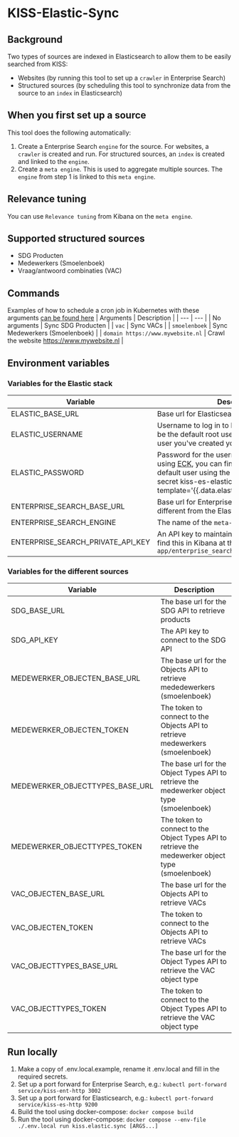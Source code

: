 # KISS-Elastic-Sync

## Background
Two types of sources are indexed in Elasticsearch to allow them to be easily searched from KISS:
- Websites (by running this tool to set up a `crawler` in Enterprise Search)
- Structured sources (by scheduling this tool to synchronize data from the source to an `index` in Elasticsearch)

## When you first set up a source
This tool does the following automatically:
1. Create a Enterprise Search `engine` for the source. For websites, a `crawler` is created and run. For structured sources, an `index` is created and linked to the `engine`.
1. Create a `meta engine`. This is used to aggregate multiple sources. The `engine` from step 1 is linked to this `meta engine`.

## Relevance tuning
You can use `Relevance tuning` from Kibana on the `meta engine`.

## Supported structured sources
- SDG Producten
- Medewerkers (Smoelenboek)
- Vraag/antwoord combinaties (VAC)

## Commands
Examples of how to schedule a cron job in Kubernetes with these arguments [can be found here](deploy)
| Arguments | Description |
| --- | --- |
| No arguments | Sync SDG Producten |
| `vac` | Sync VACs |
| `smoelenboek` | Sync Medewerkers (Smoelenboek) |
| `domain https://www.mywebsite.nl` | Crawl the website https://www.mywebsite.nl |


## Environment variables
### Variables for the Elastic stack
| Variable | Description |
| --- | --- |
| ELASTIC_BASE_URL | Base url for Elasticsearch |
| ELASTIC_USERNAME | Username to log in to Elasticsearch. This can be the default root user `elastic` or a dedicated user you've created yourself |
| ELASTIC_PASSWORD | Password for the username above. If you're using [ECK](https://www.elastic.co/guide/en/cloud-on-k8s/2.8/k8s-overview.html), you can find the password for the default user using the command `kubectl get secret kiss-es-elastic-user -o go-template='{{.data.elastic | base64decode}}'` |
| ENTERPRISE_SEARCH_BASE_URL | Base url for Enterprise Search. This url is different from the Elasticsearch url |
| ENTERPRISE_SEARCH_ENGINE | The name of the `meta-engine` that will be used |
| ENTERPRISE_SEARCH_PRIVATE_API_KEY | An API key to maintain the `engine`s. You can find this in Kibana at the url `app/enterprise_search/app_search/credentials` |

### Variables for the different sources
| Variable | Description |
| --- | --- |
| SDG_BASE_URL | The base url for the SDG API to retrieve products |
| SDG_API_KEY | The API key to connect to the SDG API |
| MEDEWERKER_OBJECTEN_BASE_URL | The base url for the Objects API to retrieve mededewerkers (smoelenboek) |
| MEDEWERKER_OBJECTEN_TOKEN | The token to connect to the Objects API to retrieve medewerkers (smoelenboek) |
| MEDEWERKER_OBJECTTYPES_BASE_URL | The base url for the Object Types API to retrieve the medewerker object type (smoelenboek) |
| MEDEWERKER_OBJECTTYPES_TOKEN | The token to connect to the Object Types API to retrieve the medewerker object type (smoelenboek) |
| VAC_OBJECTEN_BASE_URL | The base url for the Objects API to retrieve VACs |
| VAC_OBJECTEN_TOKEN | The token to connect to the Objects API to retrieve VACs |
| VAC_OBJECTTYPES_BASE_URL | The base url for the Object Types API to retrieve the VAC object type |
| VAC_OBJECTTYPES_TOKEN | The token to connect to the Object Types API to retrieve the VAC object type |

## Run locally
1. Make a copy of .env.local.example, rename it .env.local and fill in the required secrets.
2. Set up a port forward for Enterprise Search, e.g.: `kubectl port-forward service/kiss-ent-http 3002`
3. Set up a port forward for Elasticsearch, e.g.: `kubectl port-forward service/kiss-es-http 9200`
4. Build the tool using docker-compose: `docker compose build`
4. Run the tool using docker-compose: `docker compose --env-file ./.env.local run kiss.elastic.sync [ARGS...]`